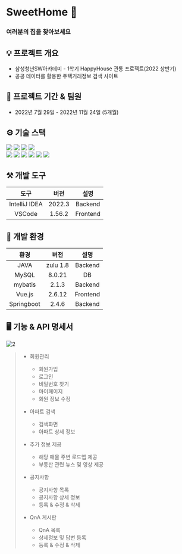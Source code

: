 # SweetHome 🏡

### 여러분의 집을 찾아보세요

## 💡 프로젝트 개요

- 삼성청년SW아카데미 - 1학기 HappyHouse 관통 프로젝트(2022 상반기)
- 공공 데이터를 활용한 주택거래정보 검색 사이트

## 📆 프로젝트 기간 & 팀원

- 2022년 7월 29일 - 2022년 11월 24일 (5개월)

## ⚙️ 기술 스택

<img src="https://img.shields.io/badge/JAVA-007396?style=for-the-badge&logo=java&logoColor=white"> <img src="https://img.shields.io/badge/mysql-4479A1?style=for-the-badge&logo=mysql&logoColor=white">
<img src="https://img.shields.io/badge/Spring-6DB33F?style=for-the-badge&logo=Spring&logoColor=white">
<img src="https://img.shields.io/badge/SpringBoot-6DB33F?style=for-the-badge&logo=SpringBoot&logoColor=white">
</br>
<img src="https://img.shields.io/badge/javascript-F7DF1E?style=for-the-badge&logo=javascript&logoColor=black">
<img src="https://img.shields.io/badge/vue.js-4FC08D?style=for-the-badge&logo=vue.js&logoColor=white">
<img src="https://img.shields.io/badge/html-E34F26?style=for-the-badge&logo=html5&logoColor=white">
<img src="https://img.shields.io/badge/css-1572B6?style=for-the-badge&logo=css3&logoColor=white">
<img src="https://img.shields.io/badge/Sass-CC6699?style=for-the-badge&logo=Sass&logoColor=white">
<img src="https://img.shields.io/badge/bootstrap-7952B3?style=for-the-badge&logo=bootstrap&logoColor=white">

## ⚒ 개발 도구

|     도구      |  버전  |   설명   |
| :-----------: | :----: | :------: |
| IntelliJ IDEA | 2022.3 | Backend  |
|    VSCode     | 1.56.2 | Frontend |

## 🔧 개발 환경

|    환경    |   버전   |   설명   |
| :--------: | :------: | :------: |
|    JAVA    | zulu 1.8 | Backend  |
|   MySQL    |  8.0.21  |    DB    |
|  mybatis   |  2.1.3   | Backend  |
|   Vue.js   |  2.6.12  | Frontend |
| Springboot |  2.4.6   | Backend  |

## 🖥 기능 & API 명세서
![2](https://user-images.githubusercontent.com/69615320/207243159-4f59bd9d-1fd0-43af-a54a-0f5137a86654.jpg)

> - 회원관리
>
>   - 회원가입
>   - 로그인
>   - 비밀번호 찾기
>   - 마이페이지
>   - 회원 정보 수정
>
> - 아파트 검색
>
>   - 검색화면
>   - 아파트 상세 정보
>
> - 추가 정보 제공
>
>   - 해당 매물 주변 로드맵 제공
>   - 부동산 관련 뉴스 및 영상 제공
>
> - 공지사항
>
>   - 공지사항 목록
>   - 공지사항 상세 정보
>   - 등록 & 수정 & 삭제
>
> - QnA 게시판
>   - QnA 목록
>   - 상세정보 및 답변 등록
>   - 등록 & 수정 & 삭제
